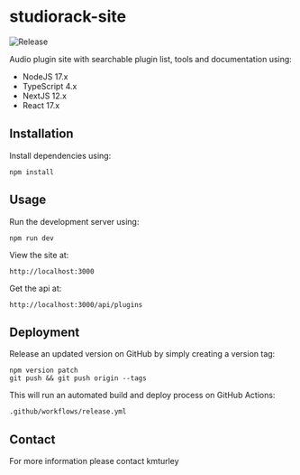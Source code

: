 # studiorack-site
![Release](https://github.com/studiorack/studiorack-site/workflows/Release/badge.svg)

Audio plugin site with searchable plugin list, tools and documentation using:

* NodeJS 17.x
* TypeScript 4.x
* NextJS 12.x
* React 17.x


## Installation

Install dependencies using:

    npm install


## Usage

Run the development server using:

    npm run dev

View the site at:

    http://localhost:3000

Get the api at:

    http://localhost:3000/api/plugins


## Deployment

Release an updated version on GitHub by simply creating a version tag:

    npm version patch
    git push && git push origin --tags

This will run an automated build and deploy process on GitHub Actions:

    .github/workflows/release.yml


## Contact

For more information please contact kmturley
